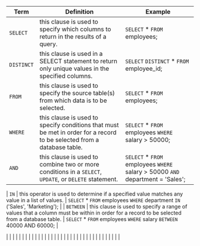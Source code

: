 | Term | Definition | Example |
|--|--|--|
| `SELECT` | this clause is used to specify which columns to return in the results of a query. | `SELECT` * `FROM` employees; |
| `DISTINCT` | this clause is used in a SELECT statement to return only unique values in the specified columns. | `SELECT` `DISTINCT` * `FROM` employee_id; |
| `FROM` | this clause is used to specify the source table(s) from which data is to be selected. | `SELECT` * `FROM` employees; |
| `WHERE` | this clause is used to specify conditions that must be met in order for a record to be selected from a database table. | `SELECT` * `FROM` employees `WHERE` salary > 50000; |
| `AND` | this clause is used to combine two or more conditions in a `SELECT`, `UPDATE`, or `DELETE` statement. | `SELECT` * `FROM` employees `WHERE` salary > 50000 `AND` department = 'Sales'; |

| `IN` | this operator is used to determine if a specified value matches any value in a list of values. | `SELECT` * `FROM` employees `WHERE` department `IN` ('Sales', 'Marketing'); |
| `BETWEEN` | this clause is used to specify a range of values that a column must be within in order for a record to be selected from a database table. | `SELECT` * `FROM` employees `WHERE` salary `BETWEEN` 40000 AND 60000; |

|  |  |  |
|  |  |  |
|  |  |  |
|  |  |  |
|  |  |  |
|  |  |  |
|  |  |  |
|  |  |  |
|  |  |  |
